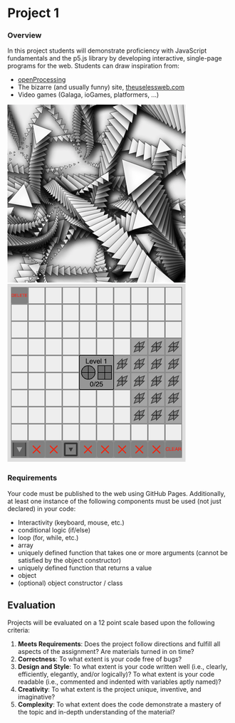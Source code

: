 # Project 1

### Overview
In  this project students will demonstrate proficiency with JavaScript fundamentals and the p5.js library by developing interactive, single-page programs for the web. Students can draw inspiration from:

* [openProcessing](https://openprocessing.org/)
* The bizarre (and usually funny) site, [theuselessweb.com](https://theuselessweb.com)
* Video games (Galaga, ioGames, platformers, ...)

[![open processing](assets/img.png)](https://openprocessing.org/sketch/1241717)
[![open processing](assets/img_1.png)](https://openprocessing.org/sketch/996408)

### Requirements
Your code must be published to the web using GitHub Pages. Additionally, at least one instance of the following components must be used (not just declared) in your code:
* Interactivity (keyboard, mouse, etc.)
* conditional logic (if/else)
* loop (for, while, etc.)
* array
* uniquely defined function that takes one or more arguments (cannot be satisfied by the object constructor)
* uniquely defined function that returns a value
* object
* (optional) object constructor / class


## Evaluation
Projects will be evaluated on a 12 point scale based upon the following criteria:

1. **Meets Requirements**: Does the project follow directions and fulfill all aspects of the assignment? Are materials turned in on time?
2. **Correctness**: To what extent is your code free of bugs?
3. **Design and Style**: To what extent is your code written well (i.e., clearly, efficiently, elegantly, and/or logically)? To what extent is your code readable (i.e., commented and indented with variables aptly named)?
4. **Creativity**: To what extent is the project unique, inventive, and imaginative?
5. **Complexity**: To what extent does the code demonstrate a mastery of the topic and in-depth understanding of the material?

